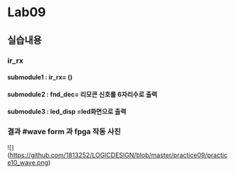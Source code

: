 # Lab09

## 실습내용 
### **ir_rx**

#### **submodule1**  : ir_rx= ()

#### **submodule2** : fnd_dec= 리모콘 신호를 6자리수로 출력 
#### **submodule3** : led_disp =led화면으로 출력 

### 결과   #**wave form 과 fpga 작동 사진**

![]
(https://github.com/1813252/LOGICDESIGN/blob/master/practice09/practice10_wave.png)
<!--stackedit_data:
eyJoaXN0b3J5IjpbMjQzMjcxNjc0XX0=
-->